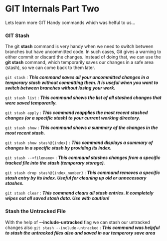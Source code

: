 # GIT Internals Part Two
Lets learn more GIT Handy commands which was helful to us... 

### GIT Stash 
The git **stash** command is very handy when we need to switch between branches but have uncommitted code. In such cases, Git gives a warning to either commit or discard the changes. Instead of doing that, we can use the **git stash** command, which temporarily saves our changes in a safe area (stash), so we can come back to them later.

`git stash` : ***This command saves all your uncommitted changes in a temporary stash without committing them. It is useful when you want to switch between branches without losing your work.***

`git stash list` : ***This command shows the list of all stashed changes that were saved temporarily.***

`git stash apply` : ***This command reapplies the most recent stashed changes (or a specific stash) to your current working directory.***

`git stash show` : ***This command shows a summary of the changes in the most recent stash.***

`git stash show stash@{index}` : ***This command displays a summary of changes in a specific stash by providing its index.*** 

`git stash --<filename>` : ***This command stashes changes from a specific tracked file into the stash (temporary storage).***


`git stash drop stash@{index_number}` : ***This command removes a specific stash entry by its index. Useful for cleaning up old or unnecessary stashes.***

`git stash clear` : ***This command clears all stash entries. It completely wipes out all saved stash data. Use with caution!*** 

### Stash the Untracked File 
With the help of **--include-untracked** flag we can stash our untracked changes also
`git stash --include-untracked` : ***This command was helpful to stash the untracked files also and saved in our temperory save area*** 